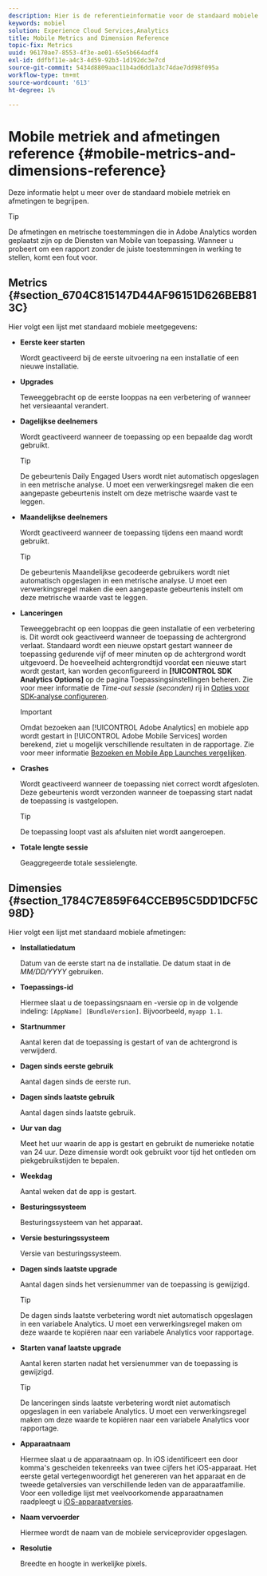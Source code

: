 ```yaml
---
description: Hier is de referentieinformatie voor de standaard mobiele metriek en afmetingen.
keywords: mobiel
solution: Experience Cloud Services,Analytics
title: Mobile Metrics and Dimension Reference
topic-fix: Metrics
uuid: 96170ae7-8553-4f3e-ae01-65e5b664adf4
exl-id: ddfbf11e-a4c3-4d59-92b3-1d192dc3e7cd
source-git-commit: 5434d8809aac11b4ad6dd1a3c74dae7dd98f095a
workflow-type: tm+mt
source-wordcount: '613'
ht-degree: 1%

---
```


# Mobile metriek and afmetingen reference {#mobile-metrics-and-dimensions-reference}

Deze informatie helpt u meer over de standaard mobiele metriek en afmetingen te begrijpen.

>[!TIP]
>
>De afmetingen en metrische toestemmingen die in Adobe Analytics worden geplaatst zijn op de Diensten van Mobile van toepassing. Wanneer u probeert om een rapport zonder de juiste toestemmingen in werking te stellen, komt een fout voor.

## Metrics {#section_6704C815147D44AF96151D626BEB813C}

Hier volgt een lijst met standaard mobiele meetgegevens:

* **Eerste keer starten**

   Wordt geactiveerd bij de eerste uitvoering na een installatie of een nieuwe installatie.

* **Upgrades**

   Teweeggebracht op de eerste looppas na een verbetering of wanneer het versieaantal verandert.

* **Dagelijkse deelnemers**

   Wordt geactiveerd wanneer de toepassing op een bepaalde dag wordt gebruikt.

   >[!TIP]
   >
   >De gebeurtenis Daily Engaged Users wordt niet automatisch opgeslagen in een metrische analyse. U moet een verwerkingsregel maken die een aangepaste gebeurtenis instelt om deze metrische waarde vast te leggen.

* **Maandelijkse deelnemers**

   Wordt geactiveerd wanneer de toepassing tijdens een maand wordt gebruikt.

   >[!TIP]
   >De gebeurtenis Maandelijkse gecodeerde gebruikers wordt niet automatisch opgeslagen in een metrische analyse. U moet een verwerkingsregel maken die een aangepaste gebeurtenis instelt om deze metrische waarde vast te leggen.

* **Lanceringen**

   Teweeggebracht op een looppas die geen installatie of een verbetering is. Dit wordt ook geactiveerd wanneer de toepassing de achtergrond verlaat. Standaard wordt een nieuwe opstart gestart wanneer de toepassing gedurende vijf of meer minuten op de achtergrond wordt uitgevoerd. De hoeveelheid achtergrondtijd voordat een nieuwe start wordt gestart, kan worden geconfigureerd in **[!UICONTROL SDK Analytics Options]** op de pagina Toepassingsinstellingen beheren. Zie voor meer informatie de *Time-out sessie (seconden)* rij in [Opties voor SDK-analyse configureren](/help/using/c-manage-app-settings/c-mob-confg-app/t-config-analytics/t-config-analytics.md).

   >[!IMPORTANT]
   >Omdat bezoeken aan [!UICONTROL Adobe Analytics] en mobiele app wordt gestart in [!UICONTROL Adobe Mobile Services] worden berekend, ziet u mogelijk verschillende resultaten in de rapportage. Zie voor meer informatie [Bezoeken en Mobile App Launches vergelijken](https://helpx.adobe.com/analytics/kb/compare-visits-and-mobile-app-launches.html).

* **Crashes**

   Wordt geactiveerd wanneer de toepassing niet correct wordt afgesloten. Deze gebeurtenis wordt verzonden wanneer de toepassing start nadat de toepassing is vastgelopen.

   >[!TIP]
   >De toepassing loopt vast als afsluiten niet wordt aangeroepen.

* **Totale lengte sessie**

   Geaggregeerde totale sessielengte.

## Dimensies {#section_1784C7E859F64CCEB95C5DD1DCF5C98D}

Hier volgt een lijst met standaard mobiele afmetingen:

* **Installatiedatum**

   Datum van de eerste start na de installatie. De datum staat in de *MM/DD/YYYY* gebruiken.

* **Toepassings-id**

   Hiermee slaat u de toepassingsnaam en -versie op in de volgende indeling: `[AppName] [BundleVersion]`. Bijvoorbeeld, `myapp 1.1`.

* **Startnummer**

   Aantal keren dat de toepassing is gestart of van de achtergrond is verwijderd.

* **Dagen sinds eerste gebruik**

   Aantal dagen sinds de eerste run.

* **Dagen sinds laatste gebruik**

   Aantal dagen sinds laatste gebruik.

* **Uur van dag**

   Meet het uur waarin de app is gestart en gebruikt de numerieke notatie van 24 uur. Deze dimensie wordt ook gebruikt voor tijd het ontleden om piekgebruikstijden te bepalen.

* **Weekdag**

   Aantal weken dat de app is gestart.

* **Besturingssysteem**

   Besturingssysteem van het apparaat.

* **Versie besturingssysteem**

   Versie van besturingssysteem.

* **Dagen sinds laatste upgrade**

   Aantal dagen sinds het versienummer van de toepassing is gewijzigd.

   >[!TIP]
   >
   >De dagen sinds laatste verbetering wordt niet automatisch opgeslagen in een variabele Analytics. U moet een verwerkingsregel maken om deze waarde te kopiëren naar een variabele Analytics voor rapportage.

* **Starten vanaf laatste upgrade**

   Aantal keren starten nadat het versienummer van de toepassing is gewijzigd.

   >[!TIP]
   >
   >De lanceringen sinds laatste verbetering wordt niet automatisch opgeslagen in een variabele Analytics. U moet een verwerkingsregel maken om deze waarde te kopiëren naar een variabele Analytics voor rapportage.

* **Apparaatnaam**

   Hiermee slaat u de apparaatnaam op. In iOS identificeert een door komma&#39;s gescheiden tekenreeks van twee cijfers het iOS-apparaat. Het eerste getal vertegenwoordigt het genereren van het apparaat en de tweede getalversies van verschillende leden van de apparaatfamilie. Voor een volledige lijst met veelvoorkomende apparaatnamen raadpleegt u [iOS-apparaatversies](/help/ios/reference/device-versions.md).

* **Naam vervoerder**

   Hiermee wordt de naam van de mobiele serviceprovider opgeslagen.

* **Resolutie**

   Breedte en hoogte in werkelijke pixels.
